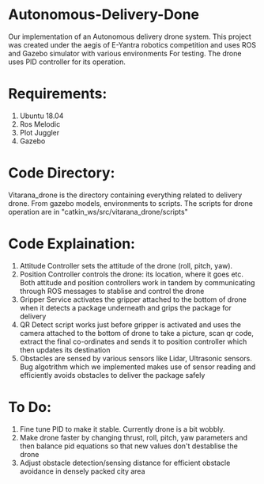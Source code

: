 # Autonomous-Delivery-Done
Our implementation of an Autonomous delivery drone system. This project was created under the aegis of E-Yantra robotics competition and uses ROS and Gazebo simulator with various environments For testing. The drone uses PID controller for its operation.

# Requirements:
1. Ubuntu 18.04
2. Ros Melodic
3. Plot Juggler
4. Gazebo 

# Code Directory:
Vitarana_drone is the directory containing everything related to delivery drone. From gazebo models, environments to scripts.
The scripts for drone operation are in "catkin_ws/src/vitarana_drone/scripts"

# Code Explaination:
1. Attitude Controller sets the attitude of the drone (roll, pitch, yaw). 
2. Position Controller controls the drone: its location, where it goes etc. Both attitude and position controllers work in tandem by communicating through ROS messages to stablise and control the drone
3. Gripper Service activates the gripper attached to the bottom of drone when it detects a package underneath and grips the package for delivery
4. QR Detect script works just before gripper is activated and uses the camera attached to the bottom of drone to take a picture, scan qr code, extract the final co-ordinates and sends it to position controller which then updates its destination
5. Obstacles are sensed by various sensors like Lidar, Ultrasonic sensors. Bug algotrithm which we implemented makes use of sensor reading and efficiently avoids obstacles to deliver the package safely

# To Do:
1. Fine tune PID to make it stable. Currently drone is a bit wobbly.
2. Make drone faster by changing thrust, roll, pitch, yaw parameters and then balance pid equations so that new values don't destablise the drone 
3. Adjust obstacle detection/sensing distance for efficient obstacle avoidance in densely packed city area



